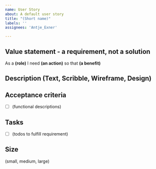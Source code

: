 ```yaml
---
name: User Story
about: A default user story
title: "(Short name)"
labels: ''
assignees: 'Antje_Exner'

---
```


## Value statement - a requirement, not a solution
As a **(role)** 
I need **(an action)** 
so that **(a benefit)** 

## Description (Text, Scribble, Wireframe, Design)

## Acceptance criteria
- [ ] (functional descriptions)

## Tasks
- [ ] (todos to fulfill requirement)

## Size
(small, medium, large)
